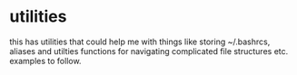# utilities

this has utilities that could help me with things like storing ~/.bashrcs, aliases and utilties functions for navigating complicated file structures etc. examples to follow.
